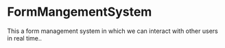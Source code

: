 # FormMangementSystem
This a form management system in which we can interact with other users in real time..
